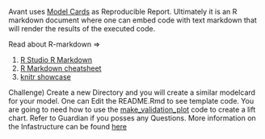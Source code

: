 Avant uses [Model Cards](https://github.com/avantcredit/avant-analytics/tree/master/models/prod/default/en-US/3.0.0) as Reproducible Report. 
Ultimately it is an R markdown document where one can embed code with text markdown that will render the results of the executed code. 

Read about R-markdown =>
  1) [R Studio R Markdown](http://rmarkdown.rstudio.com/)
  2) [R Markdown cheatsheet](http://rmarkdown.rstudio.com://www.rstudio.com/wp-content/uploads/2015/02/rmarkdown-cheatsheet.pdf)
  3) [knitr showcase](http://yihui.name/knitr/demo/showcase/)

Challenge)
  Create a new Directory and you will create a similar modelcard for your model. One can Edit the README.Rmd to see template code.
  You are going to need how to use the [make_validation_plot](https://github.com/avantcredit/make_validation_plot/blob/master/R/make_validation_plot.R) code to create a lift chart. 
  Refer to Guardian if you posses any Questions. More information on the Infastructure can be found [here](https://github.com/avantcredit/avant-analytics/wiki/Getting-started-with-Avant-models-and-data)
